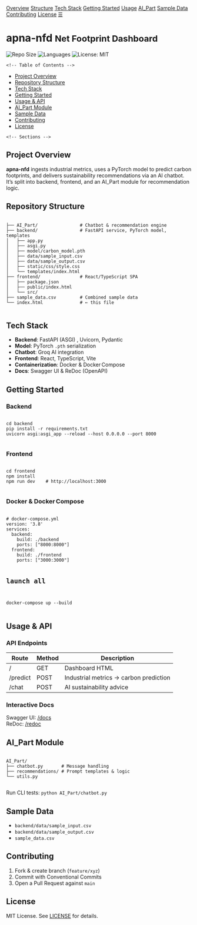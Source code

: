 <body>

  <!-- Top Navigation -->
  <div class="topnav" id="myTopnav">
    <a href="#overview" class="active">Overview</a>
    <a href="#structure">Structure</a>
    <a href="#tech">Tech Stack</a>
    <a href="#setup">Getting Started</a>
    <a href="#usage">Usage</a>
    <a href="#aipart">AI_Part</a>
    <a href="#data">Sample Data</a>
    <a href="#contributing">Contributing</a>
    <a href="#license">License</a>
    <a href="javascript:void(0);" class="icon" onclick="toggleNav()">
      &#9776;
    </a>
  </div>

  <div class="container my-4">
    <h1 class="mb-3">apna‑nfd <small class="text-muted">Net Footprint Dashboard</small></h1>
    <!-- Badges -->
    <p>
      <img src="https://img.shields.io/github/repo-size/Stu-ops/apna-nfd" alt="Repo Size">
      <img src="https://img.shields.io/github/languages/top/Stu-ops/apna-nfd" alt="Languages"> 
      <img src="https://img.shields.io/badge/License-MIT-blue.svg" alt="License: MIT">
    </p>

    <!-- Table of Contents -->
  <nav class="mb-4">
      <ul>
        <li><a href="#overview">Project Overview</a></li>
        <li><a href="#structure">Repository Structure</a></li>
        <li><a href="#tech">Tech Stack</a></li>
        <li><a href="#setup">Getting Started</a></li>
        <li><a href="#usage">Usage & API</a></li>
        <li><a href="#aipart">AI_Part Module</a></li>
        <li><a href="#data">Sample Data</a></li>
        <li><a href="#contributing">Contributing</a></li>
        <li><a href="#license">License</a></li>
      </ul>
    </nav>

    <!-- Sections -->
  <section id="overview">
      <h2>Project Overview</h2>
      <p>
        <strong>apna‑nfd</strong> ingests industrial metrics, uses a PyTorch model to predict carbon footprints,
        and delivers sustainability recommendations via an AI chatbot. It’s split into backend, frontend,
        and an AI_Part module for recommendation logic.
      </p>
    </section>

  <section id="structure">
      <h2>Repository Structure</h2>
      <pre><code>
├── AI_Part/                # Chatbot & recommendation engine  
├── backend/                # FastAPI service, PyTorch model, templates  
│   ├── app.py  
│   ├── asgi.py  
│   ├── model/carbon_model.pth  
│   ├── data/sample_input.csv  
│   ├── data/sample_output.csv  
│   ├── static/css/style.css  
│   └── templates/index.html  
├── frontend/               # React/TypeScript SPA  
│   ├── package.json  
│   ├── public/index.html  
│   └── src/  
├── sample_data.csv         # Combined sample data  
└── index.html              # ← this file  
      </code></pre>
    </section>

  <section id="tech">
      <h2>Tech Stack</h2>
      <ul>
        <li><strong>Backend</strong>: FastAPI (ASGI) , Uvicorn, Pydantic</li>
        <li><strong>Model</strong>: PyTorch <code>.pth</code> serialization </li>
        <li><strong>Chatbot</strong>: Groq AI integration</li>
        <li><strong>Frontend</strong>: React, TypeScript, Vite </li>
        <li><strong>Containerization</strong>: Docker & Docker Compose </li>
        <li><strong>Docs</strong>: Swagger UI & ReDoc (OpenAPI) </li>
      </ul>
    </section>

  <section id="setup">
      <h2>Getting Started</h2>
      <h3>Backend</h3>
      <pre><code>
cd backend
pip install -r requirements.txt
uvicorn asgi:asgi_app --reload --host 0.0.0.0 --port 8000
      </code></pre>
      <h3>Frontend</h3>
      <pre><code>
cd frontend
npm install
npm run dev    # http://localhost:3000
      </code></pre>
      <h3>Docker &amp; Docker Compose</h3>
      <pre><code>
# docker-compose.yml
version: '3.8'
services:
  backend:
    build: ./backend
    ports: ["8000:8000"]
  frontend:
    build: ./frontend
    ports: ["3000:3000"]

# launch all
docker-compose up --build
      </code></pre>
    </section>

  <section id="usage">
      <h2>Usage &amp; API</h2>
      <h3>API Endpoints</h3>
      <table class="table">
        <thead><tr><th>Route</th><th>Method</th><th>Description</th></tr></thead>
        <tbody>
          <tr><td>/</td><td>GET</td><td>Dashboard HTML</td></tr>
          <tr><td>/predict</td><td>POST</td><td>Industrial metrics → carbon prediction</td></tr>
          <tr><td>/chat</td><td>POST</td><td>AI sustainability advice</td></tr>
        </tbody>
      </table>
      <h3>Interactive Docs</h3>
      <p>
        Swagger UI: <a href="http://localhost:8000/docs">/docs</a><br>
        ReDoc: <a href="http://localhost:8000/redoc">/redoc</a>
      </p>
    </section>

  <section id="aipart">
      <h2>AI_Part Module</h2>
      <pre><code>
AI_Part/
├── chatbot.py       # Message handling
├── recommendations/ # Prompt templates & logic
└── utils.py
      </code></pre>
      <p>Run CLI tests: <code>python AI_Part/chatbot.py</code></p>
    </section>

  <section id="data">
      <h2>Sample Data</h2>
      <ul>
        <li><code>backend/data/sample_input.csv</code></li>
        <li><code>backend/data/sample_output.csv</code></li>
        <li><code>sample_data.csv</code></li>
      </ul>
    </section>

  <section id="contributing">
      <h2>Contributing</h2>
      <ol>
        <li>Fork &amp; create branch (<code>feature/xyz</code>)</li>
        <li>Commit with Conventional Commits</li>
        <li>Open a Pull Request against <code>main</code></li>
      </ol>
    </section>

  <section id="license">
      <h2>License</h2>
      <p>MIT License. See <a href="LICENSE">LICENSE</a> for details.</p>
    </section>
  </div>

  <!-- Bootstrap JS bundle -->
  <script 
    src="https://cdn.jsdelivr.net/npm/bootstrap@5.3.6/dist/js/bootstrap.bundle.min.js" 
    integrity="sha384-j1CDi7MgGQ12Z7Qab0qlWQ/Qqz24Gc6BM0thvEMVjHnfYGF0rmFCozFSxQBxwHKO" 
    crossorigin="anonymous"
  ></script>

  <!-- Nav toggle script -->
  <script>
    function toggleNav() {
      var x = document.getElementById("myTopnav");
      x.className = x.className === "topnav" ? "topnav responsive" : "topnav";
    }
  </script>
</body>
</html>
